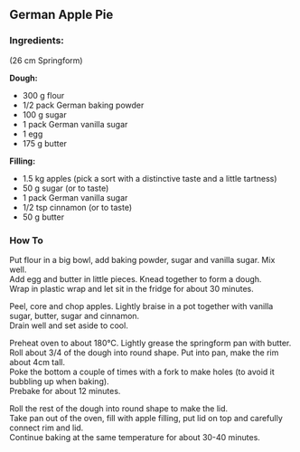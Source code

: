 ## German Apple Pie

### Ingredients:
(26 cm Springform)

**Dough:**

- 300 g flour
- 1/2 pack German baking powder
- 100 g sugar
- 1 pack German vanilla sugar
- 1 egg
- 175 g butter

**Filling:**

- 1.5 kg apples (pick a sort with a distinctive taste and a little tartness)
- 50 g sugar (or to taste)
- 1 pack German vanilla sugar
- 1/2 tsp cinnamon (or to taste)
- 50 g butter

### How To

Put flour in a big bowl, add baking powder, sugar and vanilla sugar. Mix well.  
Add egg and butter in little pieces. Knead together to form a dough.  
Wrap in plastic wrap and let sit in the fridge for about 30 minutes.  

Peel, core and chop apples. Lightly braise in a pot together with vanilla sugar, butter, sugar and cinnamon.  
Drain well and set aside to cool.  

Preheat oven to about 180°C. Lightly grease the springform pan with butter.  
Roll about 3/4 of the dough into round shape. Put into pan, make the rim about 4cm tall.  
Poke the bottom a couple of times with a fork to make holes (to avoid it bubbling up when baking).  
Prebake for about 12 minutes.  

Roll the rest of the dough into round shape to make the lid.  
Take pan out of the oven, fill with apple filling, put lid on top and carefully connect rim and lid.  
Continue baking at the same temperature for about 30-40 minutes.  




